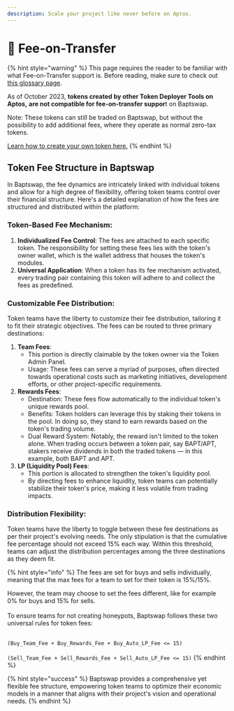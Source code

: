```yaml
---
description: Scale your project like never before on Aptos.
---
```


# 💸 Fee-on-Transfer

{% hint style="warning" %}
This page requires the reader to be familiar with what Fee-on-Transfer support is. Before reading, make sure to check out [this glossary page](fee-on-transfer-glossary.md).

As of October 2023, **tokens created by other Token Deployer Tools on Aptos,** **are not compatible for fee-on-transfer suppor**t on Baptswap.

Note: These tokens can still be traded on Baptswap, but without the possibility to add additional fees, where they operate as normal zero-tax tokens.

[Learn how to create your own token here.](../create-your-own-token.md)
{% endhint %}

## **Token Fee Structure in Baptswap**

In Baptswap, the fee dynamics are intricately linked with individual tokens and allow for a high degree of flexibility, offering token teams control over their financial structure. Here's a detailed explanation of how the fees are structured and distributed within the platform:

### Token-Based Fee Mechanism:

1. **Individualized Fee Control**: The fees are attached to each specific token. The responsibility for setting these fees lies with the token's owner wallet, which is the wallet address that houses the token's modules.
2. **Universal Application**: When a token has its fee mechanism activated, every trading pair containing this token will adhere to and collect the fees as predefined.

### Customizable Fee Distribution:

Token teams have the liberty to customize their fee distribution, tailoring it to fit their strategic objectives. The fees can be routed to three primary destinations:

1. **Team Fees**:
   * This portion is directly claimable by the token owner via the Token Admin Panel.
   * Usage: These fees can serve a myriad of purposes, often directed towards operational costs such as marketing initiatives, development efforts, or other project-specific requirements.
2. **Rewards Fees**:
   * Destination: These fees flow automatically to the individual token's unique rewards pool.
   * Benefits: Token holders can leverage this by staking their tokens in the pool. In doing so, they stand to earn rewards based on the token's trading volume.
   * Dual Reward System: Notably, the reward isn't limited to the token alone. When trading occurs between a token pair, say BAPT/APT, stakers receive dividends in both the traded tokens — in this example, both BAPT and APT.
3. **LP (Liquidity Pool) Fees**:
   * This portion is allocated to strengthen the token's liquidity pool.
   * By directing fees to enhance liquidity, token teams can potentially stabilize their token's price, making it less volatile from trading impacts.

### Distribution Flexibility:

Token teams have the liberty to toggle between these fee destinations as per their project's evolving needs. The only stipulation is that the cumulative fee percentage should not exceed 15% each way. Within this threshold, teams can adjust the distribution percentages among the three destinations as they deem fit.

{% hint style="info" %}
The fees are set for buys and sells individually, meaning that the max fees for a team to set for their token is 15%/15%.

However, the team may choose to set the fees different, like for example 0% for buys and 15% for sells.\
\
To ensure teams for not creating honeypots, Baptswap follows these two universal rules for token fees:

\
`(Buy_Team_Fee + Buy_Rewards_Fee + Buy_Auto_LP_Fee <= 15)`\
\
`(Sell_Team_Fee + Sell_Rewards_Fee + Sell_Auto_LP_Fee <= 15)`
{% endhint %}

{% hint style="success" %}
Baptswap provides a comprehensive yet flexible fee structure, empowering token teams to optimize their economic models in a manner that aligns with their project's vision and operational needs.
{% endhint %}
